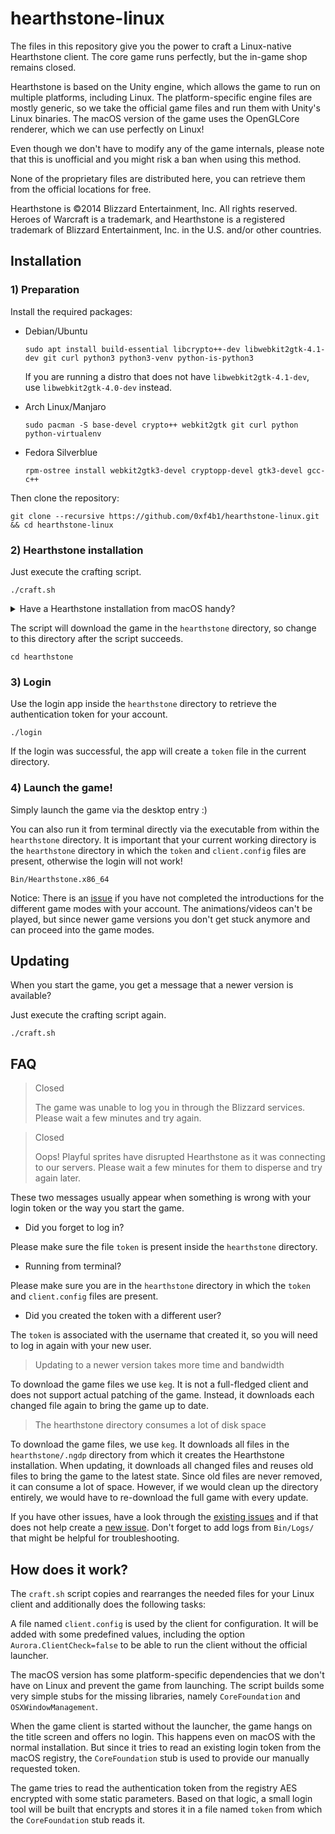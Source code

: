 # hearthstone-linux

The files in this repository give you the power to craft a Linux-native Hearthstone client. The core game runs perfectly, but the in-game shop remains closed.

Hearthstone is based on the Unity engine, which allows the game to run on multiple platforms, including Linux.
The platform-specific engine files are mostly generic, so we take the official game files and run them with Unity's Linux binaries.
The macOS version of the game uses the OpenGLCore renderer, which we can use perfectly on Linux!

Even though we don't have to modify any of the game internals, please note that this is unofficial and you might risk a ban when using this method.

None of the proprietary files are distributed here, you can retrieve them from the official locations for free.

Hearthstone is ©2014 Blizzard Entertainment, Inc. All rights reserved. Heroes of Warcraft is a trademark, and Hearthstone is a registered trademark of Blizzard Entertainment, Inc. in the U.S. and/or other countries.

## Installation

### 1) Preparation

Install the required packages:

- Debian/Ubuntu

  ```
  sudo apt install build-essential libcrypto++-dev libwebkit2gtk-4.1-dev git curl python3 python3-venv python-is-python3
  ```

  If you are running a distro that does not have `libwebkit2gtk-4.1-dev`, use `libwebkit2gtk-4.0-dev` instead.

- Arch Linux/Manjaro

  ```
  sudo pacman -S base-devel crypto++ webkit2gtk git curl python python-virtualenv
  ```
- Fedora Silverblue
  ```
  rpm-ostree install webkit2gtk3-devel cryptopp-devel gtk3-devel gcc-c++
  ```

Then clone the repository:

```
git clone --recursive https://github.com/0xf4b1/hearthstone-linux.git && cd hearthstone-linux
```

### 2) Hearthstone installation

Just execute the crafting script.

```
./craft.sh
```
<details>
  <summary>Have a Hearthstone installation from macOS handy?</summary>

If you have an up-to-date Hearthstone installation folder from your Mac `/Applications/Hearthstone` somewhere in place, you can specify the path as the first argument and skip the download. If you also have the needed Unity files, but not at the default location `~/Unity`, you can specify the path as second argument.

```
./craft.sh [<path of the MacOS installation>] [<Unity path>]
```
</details>

The script will download the game in the `hearthstone` directory, so change to this directory after the script succeeds.

```
cd hearthstone
```

### 3) Login

Use the login app inside the `hearthstone` directory to retrieve the authentication token for your account.

```
./login
```

If the login was successful, the app will create a `token` file in the current directory.

### 4) Launch the game!

Simply launch the game via the desktop entry :)

You can also run it from terminal directly via the executable from within the `hearthstone` directory. It is important that your current working directory is the `hearthstone` directory in which the `token` and `client.config` files are present, otherwise the login will not work!

```
Bin/Hearthstone.x86_64
```

Notice: There is an [issue](https://github.com/0xf4b1/hearthstone-linux/issues/7) if you have not completed the introductions for the different game modes with your account.
The animations/videos can't be played, but since newer game versions you don't get stuck anymore and can proceed into the game modes.

## Updating

When you start the game, you get a message that a newer version is available?

Just execute the crafting script again.

```
./craft.sh
```

## FAQ

> Closed
>
> The game was unable to log you in through the Blizzard services. Please wait a few minutes and try again.

> Closed
>
> Oops! Playful sprites have disrupted Hearthstone as it was connecting to our servers. Please wait a few minutes for them to disperse and try again later.

These two messages usually appear when something is wrong with your login token or the way you start the game.

- Did you forget to log in?

Please make sure the file `token` is present inside the `hearthstone` directory.

- Running from terminal?

Please make sure you are in the `hearthstone` directory in which the `token` and `client.config` files are present.

- Did you created the token with a different user?

The `token` is associated with the username that created it, so you will need to log in again with your new user.

> Updating to a newer version takes more time and bandwidth

To download the game files we use `keg`. It is not a full-fledged client and does not support actual patching of the game. Instead, it downloads each changed file again to bring the game up to date.

> The hearthstone directory consumes a lot of disk space

To download the game files, we use `keg`. It downloads all files in the `hearthstone/.ngdp` directory from which it creates the Hearthstone installation.
When updating, it downloads all changed files and reuses old files to bring the game to the latest state.
Since old files are never removed, it can consume a lot of space. However, if we would clean up the directory entirely, we would have to re-download the full game with every update.

If you have other issues, have a look through the [existing issues](https://github.com/0xf4b1/hearthstone-linux/issues?q=) and if that does not help create a [new issue](https://github.com/0xf4b1/hearthstone-linux/issues/new).
Don't forget to add logs from `Bin/Logs/` that might be helpful for troubleshooting.

## How does it work?

The `craft.sh` script copies and rearranges the needed files for your Linux client and additionally does the following tasks:

A file named `client.config` is used by the client for configuration. It will be added with some predefined values, including the option `Aurora.ClientCheck=false` to be able to run the client without the official launcher.

The macOS version has some platform-specific dependencies that we don't have on Linux and prevent the game from launching. The script builds some very simple stubs for the missing libraries, namely `CoreFoundation` and `OSXWindowManagement`.

When the game client is started without the launcher, the game hangs on the title screen and offers no login. This happens even on macOS with the normal installation. But since it tries to read an existing login token from the macOS registry, the `CoreFoundation` stub is used to provide our manually requested token.

The game tries to read the authentication token from the registry AES encrypted with some static parameters. Based on that logic, a small login tool will be built that encrypts and stores it in a file named `token` from which the `CoreFoundation` stub reads it.
